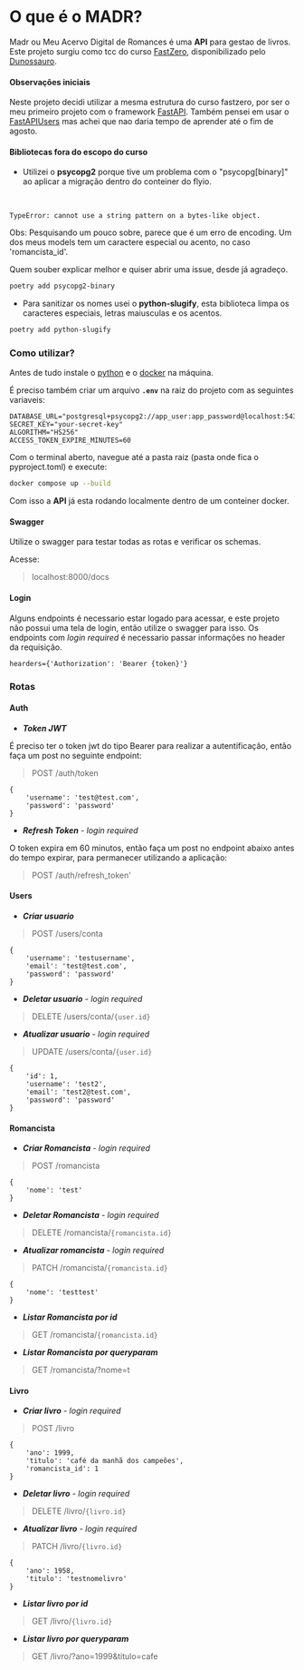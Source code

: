 # O que é o MADR?

Madr ou Meu Acervo Digital de Romances é uma **API** para gestao de livros. Este projeto surgiu como tcc do curso [FastZero](https://fastapidozero.dunossauro.com/#pre-requisitos), disponibilizado pelo [Dunossauro](https://github.com/dunossauro).

#### Observações iniciais

Neste projeto decidi utilizar a mesma estrutura do curso fastzero, por ser o meu primeiro projeto com o framework [FastAPI](https://fastapi.tiangolo.com/). Também pensei em usar o [FastAPIUsers](https://fastapi-users.github.io/fastapi-users/latest/) mas achei que nao daria tempo de aprender até o fim de agosto.

#### Bibliotecas fora do escopo do curso
 
 * Utilizei o **psycopg2** porque tive um problema com  o "psycopg[binary]" ao aplicar a migração dentro do conteiner do flyio. 
<br>
    
`TypeError: cannot use a string pattern on a bytes-like object.`

Obs: Pesquisando um pouco sobre, parece que é um erro de encoding. Um dos meus models tem um caractere especial ou acento, no caso 'romancista_id'.

Quem souber explicar melhor e quiser abrir uma issue, desde já agradeço.

```bash
poetry add psycopg2-binary
```

 * Para sanitizar os nomes usei o **python-slugify**, esta biblioteca limpa os caracteres especiais, letras maiusculas e os acentos.  

```bash
poetry add python-slugify
```

### Como utilizar?
Antes de tudo instale o [python](https://www.python.org/downloads/) e o [docker](https://docs.docker.com/engine/install/) na máquina.


É preciso também criar um arquivo **`.env`** na raiz do projeto com as seguintes variaveis:

```plaintext
DATABASE_URL="postgresql+psycopg2://app_user:app_password@localhost:5432/app_db"
SECRET_KEY="your-secret-key"
ALGORITHM="HS256"
ACCESS_TOKEN_EXPIRE_MINUTES=60
```



Com o terminal aberto, navegue até a pasta raiz (pasta onde fica o pyproject.toml) e execute:

```bash
docker compose up --build
```
Com isso a **API** já esta rodando localmente dentro de um conteiner docker.


#### Swagger
Utilize o swagger para testar todas as rotas e verificar os schemas.

Acesse: 
>localhost:8000/docs



#### Login
Alguns endpoints é necessario estar logado para acessar, e este projeto não possui uma tela de login, então utilize o swagger para isso.
Os endpoints com *login required* é necessario passar informações no header da requisição.
```
hearders={'Authorization': 'Bearer {token}'}
```

### Rotas

#### Auth
* ***Token JWT***

É preciso ter o token jwt do tipo Bearer para realizar a autentificação, então faça um post no seguinte endpoint:
> POST /auth/token
```       
{
    'username': 'test@test.com', 
    'password': 'password'
}
```
* ***Refresh Token*** - *login required*

O token expira em 60 minutos, então faça um post no endpoint abaixo antes do tempo expirar, para permanecer utilizando a aplicação:
>POST /auth/refresh_token'

#### Users
* ***Criar usuario***
> POST /users/conta
```
{
    'username': 'testusername',
    'email': 'test@test.com',
    'password': 'password'
}
```
* ***Deletar usuario*** - *login required*
> DELETE /users/conta/`{user.id}`

* ***Atualizar usuario*** - *login required*
> UPDATE /users/conta/`{user.id}`
```
{           
    'id': 1,
    'username': 'test2',
    'email': 'test2@test.com',
    'password': 'password'
}
```
#### Romancista

* ***Criar Romancista*** - *login required*
> POST /romancista
```
{
    'nome': 'test'
}
```

* ***Deletar Romancista*** - *login required*
> DELETE /romancista/`{romancista.id}`

* ***Atualizar romancista*** - *login required*
> PATCH /romancista/`{romancista.id}`
```
{
    'nome': 'testtest'
}
```


* ***Listar Romancista por id***
> GET /romancista/`{romancista.id}`


* ***Listar Romancista por queryparam***
> GET /romancista/?nome=t


#### Livro

* ***Criar livro*** - *login required*
> POST /livro
```
{
    'ano': 1999,
    'titulo': 'café da manhã dos campeões',
    'romancista_id': 1      
}
```
* ***Deletar livro*** - *login required*
> DELETE /livro/`{livro.id}`
* ***Atualizar livro*** - *login required*
> PATCH /livro/`{livro.id}`
```
{
    'ano': 1958,
    'titulo': 'testnomelivro'
}
```
* ***Listar livro por id***
>GET /livro/`{livro.id}`

* ***Listar livro por queryparam***
>GET /livro/?ano=1999&titulo=cafe
